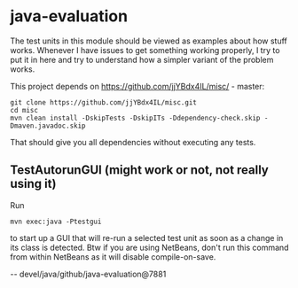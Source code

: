 # java-evaluation

The test units in this module should be viewed as examples about how stuff
works. Whenever I have issues to get something working properly, I try to
put it in here and try to understand how a simpler variant of the problem
works.

This project depends on https://github.com/jjYBdx4IL/misc/ - master:

    git clone https://github.com/jjYBdx4IL/misc.git
    cd misc
    mvn clean install -DskipTests -DskipITs -Ddependency-check.skip -Dmaven.javadoc.skip

That should give you all dependencies without executing any tests.


## TestAutorunGUI (might work or not, not really using it)

Run

    mvn exec:java -Ptestgui

to start up a GUI that will re-run a selected test unit as soon as
a change in its class is detected. Btw if you are using NetBeans, don't
run this command from within NetBeans as it will disable compile-on-save.



--
devel/java/github/java-evaluation@7881
